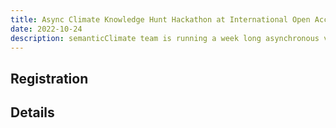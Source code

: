 ```yaml
---
title: Async Climate Knowledge Hunt Hackathon at International Open Access Week 2022
date: 2022-10-24
description: semanticClimate team is running a week long asynchronous virtual hackathon. 
---
```

## Registration

## Details
